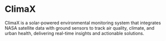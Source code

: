 # ClimaX
ClimaX is a solar-powered environmental monitoring system that integrates NASA satellite data with ground sensors to track air quality, climate, and urban health, delivering real-time insights and actionable solutions.
